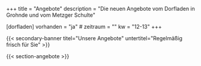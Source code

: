 +++
title       = "Angebote"
description = "Die neuen Angebote vom Dorfladen in Grohnde und vom Metzger Schulte"

[dorfladen]
    vorhanden  = "ja"
    # zeitraum   = ""
    kw         = "12-13"
+++

{{< secondary-banner titel="Unsere Angebote" untertitel="Regelmäßig frisch für Sie" >}}

{{< section-angebote >}}
